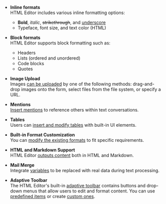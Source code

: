 - **Inline formats**     
HTML Editor includes various inline formatting options: 
    - **Bold**, *italic*, <s>strikethrough</s>, and <u>underscore</u>
    - Typeface, font size, and text color (HTML)

- **Block formats**     
HTML Editor supports block formatting such as:
    - Headers
    - Lists (ordered and unordered)
    - Code blocks
    - Quotes

- **Image Upload**      
Images [can be uploaded](/api-reference/10%20UI%20Components/dxHtmlEditor/1%20Configuration/imageUpload '/Documentation/ApiReference/UI_Components/dxHtmlEditor/Configuration/imageUpload/') by one of the following methods: drag-and-drop images onto the form, select files from the file system, or specify a URL. 

- **Mentions**     
[Insert mentions](https://js.devexpress.com/Demos/WidgetsGallery/Demo/HtmlEditor/Mentions/) to reference others within text conversations.

- **Tables**    
Users can [insert and modify tables](/concepts/05%20UI%20Components/HtmlEditor/00%20Getting%20Started%20with%20HtmlEditor/30%20Work%20with%20Tables.md '/Documentation/Guide/UI_Components/HtmlEditor/Getting_Started_with_HtmlEditor/#Work_with_Tables') with built-in UI elements.

- **Built-in Format Customization**     
You can [modify the existing formats](/concepts/05%20UI%20Components/HtmlEditor/10%20Formats/33%20Customize%20Built-In%20Formats%20and%20Modules '/Documentation/Guide/UI_Components/HtmlEditor/Formats/#Customize_Built-In_Formats_and_Modules') to fit specific requirements. 

- **HTML and Markdown Support**     
HTML Editor [outputs content](/concepts/05%20UI%20Components/HtmlEditor/00%20Getting%20Started%20with%20HtmlEditor/10%20Set%20the%20Output%20Markup%20Language.md '/Documentation/Guide/UI_Components/HtmlEditor/Getting_Started_with_HtmlEditor/#Set_the_Output_Markup_Language') both in HTML and Markdown. 

- **Mail Merge**     
Integrate [variables](/api-reference/10%20UI%20Components/dxHtmlEditor/1%20Configuration/variables '/Documentation/ApiReference/UI_Components/dxHtmlEditor/Configuration/variables/') to be replaced with real data during text processing.

- **Adaptive Toolbar**     
The HTML Editor's built-in [adaptive toolbar](/concepts/05%20UI%20Components/HtmlEditor/00%20Getting%20Started%20with%20HtmlEditor/20%20Configure%20the%20Toolbar.md '/Documentation/Guide/UI_Components/HtmlEditor/Getting_Started_with_HtmlEditor/#Configure_the_Toolbar') contains buttons and drop-down menus that allow users to edit and format content. You can use [predefined items](/concepts/05%20UI%20Components/HtmlEditor/20%20Toolbar/00%20Predefined%20Items '/Documentation/Guide/UI_Components/HtmlEditor/Toolbar/Predefined_Items/') or create [custom ones](/concepts/05%20UI%20Components/HtmlEditor/20%20Toolbar/20%20Add%20a%20Custom%20Item.md '/Documentation/Guide/UI_Components/HtmlEditor/Toolbar/Add_a_Custom_Item/'). 